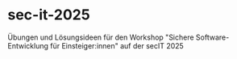 # sec-it-2025
Übungen und Lösungsideen für den Workshop "Sichere Software-Entwicklung für Einsteiger:innen" auf der secIT 2025
